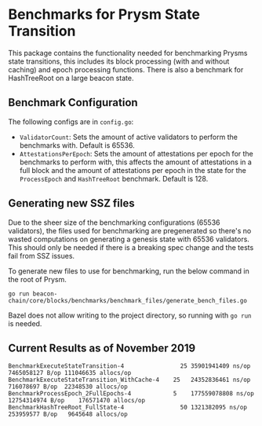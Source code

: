 # Benchmarks for Prysm State Transition
This package contains the functionality needed for benchmarking Prysms state transitions, this includes its block processing (with and without caching) and epoch processing functions. There is also a benchmark for HashTreeRoot on a large beacon state.

## Benchmark Configuration
The following configs are in `config.go`:
* `ValidatorCount`: Sets the amount of active validators to perform the benchmarks with. Default is 65536.
* `AttestationsPerEpoch`: Sets the amount of attestations per epoch for the benchmarks to perform with, this affects the amount of attestations in a full block and the amount of attestations per epoch in the state for the `ProcessEpoch` and `HashTreeRoot` benchmark. Default is 128.

## Generating new SSZ files
Due to the sheer size of the benchmarking configurations (65536 validators), the files used for benchmarking are pregenerated so there's no wasted computations on generating a genesis state with 65536 validators. This should only be needed if there is a breaking spec change and the tests fail from SSZ issues.

To generate new files to use for benchmarking, run the below command in the root of Prysm.
```
go run beacon-chain/core/blocks/benchmarks/benchmark_files/generate_bench_files.go
```

Bazel does not allow writing to the project directory, so running with `go run` is needed.

## Current Results as of November 2019
```
BenchmarkExecuteStateTransition-4   	         25	35901941409 ns/op	7465058127 B/op	111046635 allocs/op
BenchmarkExecuteStateTransition_WithCache-4    25	24352836461 ns/op	716078697 B/op	22348530 allocs/op
BenchmarkProcessEpoch_2FullEpochs-4   	       5	177559078808 ns/op	12754314974 B/op	176571470 allocs/op
BenchmarkHashTreeRoot_FullState-4   	         50	1321382095 ns/op	253959577 B/op	 9645648 allocs/op
```